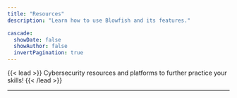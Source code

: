 ```yaml
---
title: "Resources"
description: "Learn how to use Blowfish and its features."

cascade:
  showDate: false
  showAuthor: false
  invertPagination: true
---
```


{{< lead >}}
Cybersecurity resources and platforms to further practice your skills! 
{{< /lead >}}


---

